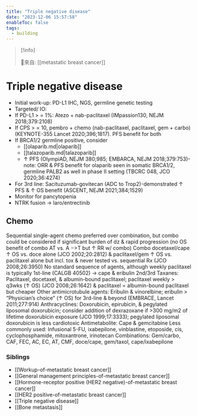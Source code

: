 ```yaml
---
title: "Triple negative disease"
date: "2023-12-06 15:57:58"
enableToc: false
tags:
  - building
---
```

> [!info]
>
> 🌱來自: [[metastatic breast cancer]]
# Triple negative disease
- Initial work-up: PD-L1 IHC, NGS, germline genetic testing
- Targeted/ IO:
- If PD-L1 > = 1%: Atezo + nab-paclitaxel (IMpassion130, NEJM 2018;379:2108)
- If CPS > = 10, pembro + chemo (nab-paclitaxel, paclitaxel, gem + carbo) (KEYNOTE-355 Lancet 2020;396;1817). PFS benefit for both
- If BRCA1/2 germline positive, consider 
    - [[olaparib.md|olaparib]]
    - [[talazoparib.md|talazoparib]]
    - ↑ PFS (OlympiAD, NEJM 380;985; EMBARCA, NEJM 2018;379:753)-note: ORR & PFS benefit for olaparib seen in somatic BRCA1/2, germline PALB2 as well in phase II setting (TBCRC 048, JCO 2020;36:4274)
- For 3rd line: Sacituzumab-govitecan (ADC to Trop2)-demonstrated ↑ PFS & ↑ OS benefit (ASCENT, NEJM 2021;384;1529)
- Monitor for pancytopenia
- NTRK fusion → laro/entrectinib
## Chemo
Sequential single-agent chemo preferred over combination, but combo could be considered if significant burden of dz & rapid progression (no OS benefit of combo AT vs. A −>T but ↑ RR w/ combo)
Combo docetaxel/cape ↑ OS vs. doce alone (JCO 2002;20:2812) & paclitaxel/gem ↑ OS vs. paclitaxel alone but incl. tox & never tested vs. sequential Rx (JCO 2008;26:3950)
No standard sequence of agents, although weekly paclitaxel is typically 1st-line (CALGB 40502) → cape & eribulin 2nd/3rd
Taxanes: Paclitaxel, docetaxel, & albumin-bound paclitaxel; paclitaxel weekly > q3wks (↑ OS) (JCO 2008;26:1642) & paclitaxel = albumin-bound paclitaxel but cheaper
Other antimicrotubule agents: Eribulin & vinorelbine; eribulin > “Physician’s choice” (↑ OS) for 3rd-line & beyond (EMBRACE, Lancet 2011;277:914)
Anthracyclines: Doxorubicin, epirubicin, & pegylated liposomal doxorubicin; consider addition of dexrazoxane if >300 mg/m2 of lifetime doxorubicin exposure (JCO 1999;17:3333); pegylated liposomal doxorubicin is less cardiotoxic
Antimetabolite: Cape & gemcitabine
Less commonly used: Infusional 5-FU, ixabepilone, vinblastine, etoposide, cis, cyclophosphamide, mitoxantrone, irinotecan
Combinations: Gem/carbo, CAF, FEC, AC, EC, AT, CMF, doce/cape, gem/taxol, cape/ixabepilone
### Siblings
- [[Workup-of-metastatic breast cancer]]
- [[General management principles-of-metastatic breast cancer]]
- [[Hormone-receptor positive (HER2 negative)-of-metastatic breast cancer]]
- [[HER2 positive-of-metastatic breast cancer]]
- [[Triple negative disease]]
- [[Bone metastasis]]
